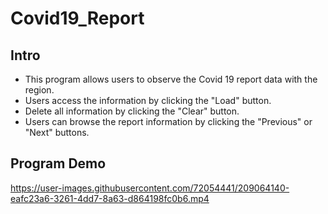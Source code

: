 # Covid19_Report
## Intro
* This program allows users to observe the Covid 19 report data with the region.
* Users access the information by clicking the "Load" button.
* Delete all information by clicking the "Clear" button.
* Users can browse the report information by clicking the "Previous" or "Next" buttons.
## Program Demo

https://user-images.githubusercontent.com/72054441/209064140-eafc23a6-3261-4dd7-8a63-d864198fc0b6.mp4

